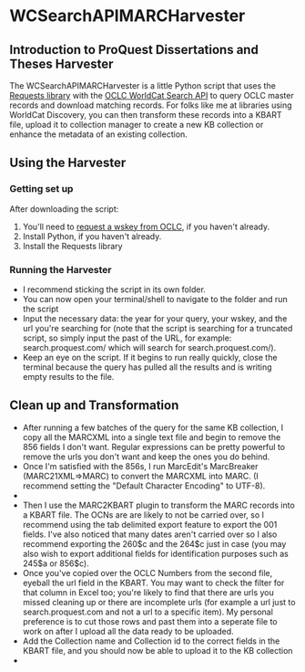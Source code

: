 # WCSearchAPIMARCHarvester
<h2>Introduction to ProQuest Dissertations and Theses Harvester</h2>
The WCSearchAPIMARCHarvester is a little Python script that uses the <a href= "http://docs.python-requests.org/en/master/">Requests library</a> with the <a href="https://www.oclc.org/developer/develop/web-services/worldcat-search-api.en.html">OCLC WorldCat Search API</a> to query OCLC master records and download matching records. For folks like me at libraries using WorldCat Discovery, you can then transform these records into a KBART file, upload it to collection manager to create a new KB collection or enhance the metadata of an existing collection.

<h2>Using the Harvester</h2>

<h3>Getting set up</h3>
After downloading the script:
<ol>
  <li>You'll need to <a href="https://platform.worldcat.org/wskey/">request a wskey from OCLC</a>, if you haven't already.</li>
  <li>Install Python, if you haven't already.</li>
  <li>Install the Requests library</li>
</ol>

<h3>Running the Harvester</h3>
<ul>
  <li>I recommend sticking the script in its own folder.</li>
  <li>You can now open your terminal/shell to navigate to the folder and run the script</li>
  <li>Input the necessary data: the year for your query, your wskey, and the url you're searching for (note that the script is searching for a truncated script, so simply input the past of the URL, for example: search.proquest.com/ which will search for search.proquest.com/).</li>
  <li>Keep an eye on the script. If it begins to run really quickly, close the terminal because the query has pulled all the results and is writing empty results to the file.</li>
</ul>

<h2>Clean up and Transformation</h2>
<ul>
  <li>After running a few batches of the query for the same KB collection, I copy all the MARCXML into a single text file and begin to remove the 856 fields I don't want. Regular expressions can be pretty powerful to remove the urls you don't want and keep the ones you do behind.</li>
  <li>Once I'm satisfied with the 856s, I run MarcEdit's MarcBreaker (MARC21XML=>MARC) to convert the MARCXML into MARC. (I recommend setting the "Default Character Encoding" to UTF-8).<li>
  <li>Then I use the MARC2KBART plugin to transform the MARC records into a KBART file. The OCNs are are likely to not be carried over, so I recommend using the tab delimited export feature to export the 001 fields. I've also noticed that many dates aren't carried over so I also recommend exporting the 260$c and the 264$c just in case (you may also wish to export additional fields for identification purposes such as 245$a or 856$c).</li>
  <li>Once you've copied over the OCLC Numbers from the second file, eyeball the url field in the KBART. You may want to check the filter for that column in Excel too; you're likely to find that there are urls you missed cleaning up or there are incomplete urls (for example a url just to search.proquest.com and not a url to a specific item). My personal preference is to cut those rows and past them into a seperate file to work on after I upload all the data ready to be uploaded.</li>
  <li>Add the Collection name and Collection id to the correct fields in the KBART file, and you should now be able to upload it to the KB collection<li>
 </ul>

